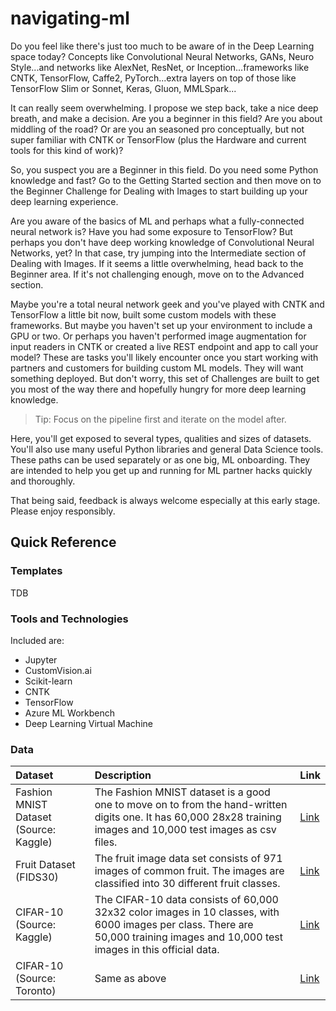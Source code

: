 # navigating-ml

Do you feel like there's just too much to be aware of in the Deep Learning space today?  Concepts like Convolutional Neural Networks, GANs, Neuro Style...and networks like AlexNet, ResNet, or Inception...frameworks like CNTK, TensorFlow, Caffe2, PyTorch...extra layers on top of those like TensorFlow Slim or Sonnet, Keras, Gluon, MMLSpark...

It can really seem overwhelming.  I propose we step back, take a nice deep breath, and make a decision.  Are you a beginner in this field?  Are you about middling of the road?  Or are you an seasoned pro conceptually, but not super familiar with CNTK or TensorFlow (plus the Hardware and current tools for this kind of work)?

So, you suspect you are a Beginner in this field.  Do you need some Python knowledge and fast?  Go to the Getting Started section and then move on to the Beginner Challenge for Dealing with Images to start building up your deep learning experience.

Are you aware of the basics of ML and perhaps what a fully-connected neural network is?  Have you had some exposure to TensorFlow?  But perhaps you don't have deep working knowledge of Convolutional Neural Networks, yet?  In that case, try jumping into the Intermediate section of Dealing with Images.  If it seems a little overwhelming, head back to the Beginner area.  If it's not challenging enough, move on to the Advanced section.

Maybe you're a total neural network geek and you've played with CNTK and TensorFlow a little bit now, built some custom models with these frameworks.  But maybe you haven't set up your environment to include a GPU or two.  Or perhaps you haven't performed image augmentation for input readers in CNTK or created a live REST endpoint and app to call your model?  These are tasks you'll likely encounter once you start working with partners and customers for building custom ML models.  They will want something deployed.  But don't worry, this set of Challenges are built to get you most of the way there and hopefully hungry for more deep learning knowledge.

> Tip:  Focus on the pipeline first and iterate on the model after.

Here, you'll get exposed to several types, qualities and sizes of datasets.  You'll also use many useful Python libraries and general Data Science tools.  These paths can be used separately or as one big, ML onboarding.  They are intended to help you get up and running for ML partner hacks quickly and thoroughly.

That being said, feedback is always welcome especially at this early stage.  Please enjoy responsibly.

## Quick Reference


### Templates

TDB

### Tools and Technologies

Included are:

* Jupyter
* CustomVision.ai
* Scikit-learn
* CNTK
* TensorFlow
* Azure ML Workbench
* Deep Learning Virtual Machine

### Data

| Dataset | Description | Link |
|:------|:------|:------|
| Fashion MNIST Dataset (Source: Kaggle) | The Fashion MNIST dataset is a good one to move on to from the hand-written digits one.  It has 60,000 28x28 training images and 10,000 test images as csv files. | [Link](https://www.kaggle.com/zalando-research/fashionmnist/data) |
| Fruit Dataset (FIDS30) | The fruit image data set consists of 971 images of common fruit. The images are classified into 30 different fruit classes. | [Link](http://www.vicos.si/Downloads/FIDS30) |
| CIFAR-10 (Source: Kaggle) | The CIFAR-10 data consists of 60,000 32x32 color images in 10 classes, with 6000 images per class. There are 50,000 training images and 10,000 test images in this official data. | [Link](https://www.kaggle.com/c/cifar-10/data) |
| CIFAR-10 (Source: Toronto) | Same as above | [Link](http://www.cs.toronto.edu/~kriz/cifar.html) |

